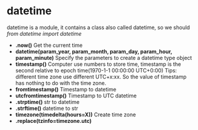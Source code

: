 # datetime
datetime is a module, it contains a class also called datetime, so we should *from datetime import datetime*
- **.now()** Get the current time
- **datetime(param_year, param_month, param_day, param_hour, param_minute)**  Specify the parameters to create a datetime type object
- **timestamp()**  Computer use numbers to store time, timestamp is the second relative to epoch time(1970-1-1 00:00:00 UTC+0:00)
    Tips: different time zone use different UTC+x:xx.
    So the value of timestamp has nothing to do with the time zone.
- **fromtimestamp()** Timestamp to datetime
- **utcfromtimestamp()** Timestamp to UTC datetime
- **.strptime()** str to datetime
- **.strftime()** datetime to str
- **timezone(timedelta(hours=X))** Create time zone
- **.replace(tzinfo=timezone.utc)**